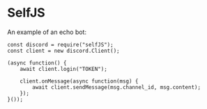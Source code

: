 # SelfJS
An example of an echo bot:
```JS
const discord = require("selfJS");
const client = new discord.Client();

(async function() {
    await client.login("TOKEN");
  
    client.onMessage(async function(msg) {
        await client.sendMessage(msg.channel_id, msg.content);
    });
}());
```
